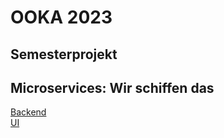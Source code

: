 # OOKA 2023

## Semesterprojekt
## Microservices: Wir schiffen das

[Backend](https://github.com/wlueck/WirSchiffenDasBackend) <br>
[UI](https://github.com/wlueck/WirSchiffenDasUI)
